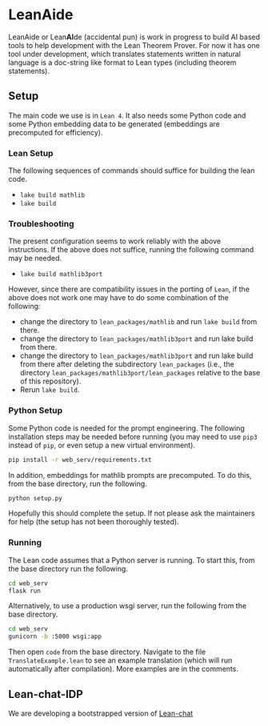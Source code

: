 # LeanAide 

LeanAide or Lean**AI**de (accidental pun) is work in progress to build AI based tools to help development with the Lean Theorem Prover. For now it has one tool under development, which translates statements written in natural language is a doc-string like format to Lean types (including theorem statements).

## Setup

The main code we use is in `Lean 4`. It also needs some Python code and some Python embedding data to be generated (embeddings are precomputed for efficiency).

### Lean Setup

The following sequences of commands should suffice for building the lean code.

* `lake build mathlib`
* `lake build`

### Troubleshooting

The present configuration seems to work reliably with the above instructions. If the above does not suffice, running the following command may be needed.

* `lake build mathlib3port`

However, since there are compatibility issues in the porting of `Lean`, if the above does not work one may have to do some combination of the following:

* change the directory to `lean_packages/mathlib` and run `lake build` from there.
* change the directory to `lean_packages/mathlib3port` and run lake build from there.
* change the directory to `lean_packages/mathlib3port` and run lake build from there after deleting the subdirectory `lean_packages` (i.e., the directory `lean_packages/mathlib3port/lean_packages` relative to the base of this repository).
* Rerun `lake build`.

### Python Setup

Some Python code is needed for the prompt engineering. The following installation steps may be needed before running (you may need to use `pip3` instead of `pip`, or even setup a new virtual environment).

```bash
pip install -r web_serv/requirements.txt
```

In addition, embeddings for mathlib prompts are precomputed. To do this, from the base directory, run the following.

```bash
python setup.py
```

Hopefully this should complete the setup. If not please ask the maintainers for help (the setup has not been thoroughly tested).

### Running

The Lean code assumes that a Python server is running. To start this, from the base directory run the following.

```bash
cd web_serv
flask run
```

Alternatively, to use a production wsgi server, run the following from the base directory.

```bash
cd web_serv
gunicorn -b :5000 wsgi:app
```


Then open `code` from the base directory. Navigate to the file `TranslateExample.lean` to see an example translation (which will run automatically after compilation). More examples are in the comments.

## Lean-chat-IDP
We are developing a bootstrapped version of [Lean-chat](https://github.com/zhangir-azerbayev/lean-chat)